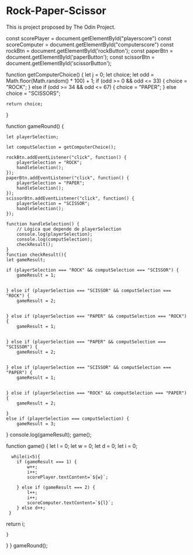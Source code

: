 # Rock-Paper-Scissor

This is project proposed by The Odin Project.

const scorePlayer = document.getElementById("playerscore")
const scoreComputer = document.getElementById("computerscore")
const rockBtn = document.getElementById('rockButton');
const paperBtn = document.getElementById('paperButton');
const scissorBtn = document.getElementById('scissorButton');


function getComputerChoice() {
    let j = 0;
    let choice;
    let odd = Math.floor(Math.random() * 100) + 1;
    if (odd >= 0 && odd <= 33) {
        choice = "ROCK";
    } else if (odd >= 34 && odd <= 67) {
        choice = "PAPER";
    } else choice = "SCISSORS";

    return choice;
}


function gameRound() {

    let playerSelection;
    
    let computSelection = getComputerChoice();

    rockBtn.addEventListener("click", function() {
        playerSelection = "ROCK";
        handleSelection();
    });
    paperBtn.addEventListener("click", function() {
        playerSelection = "PAPER";
        handleSelection();
    });
    scissorBtn.addEventListener("click", function() {
        playerSelection = "SCISSOR";
        handleSelection();
    });

    function handleSelection() {
        // Lógica que depende de playerSelection
        console.log(playerSelection);
        console.log(computSelection);
        checkResult();
    }
    function checkResult(){ 
    let gameResult;

    if (playerSelection === "ROCK" && computSelection === "SCISSOR") {
        gameResult = 1;
        

    } else if (playerSelection === "SCISSOR" && computSelection === "ROCK") {
        gameResult = 2;
        

    } else if (playerSelection === "PAPER" && computSelection === "ROCK") {
        gameResult = 1;
    

    } else if (playerSelection === "PAPER" && computSelection === "SCISSOR") {
        gameResult = 2;
       

    } else if (playerSelection === "SCISSOR" && computSelection === "PAPER") {
        gameResult = 1;
      

    } else if (playerSelection === "ROCK" && computSelection === "PAPER") {
        gameResult = 2;
       
    }
    else if (playerSelection === computSelection) {
        gameResult = 3;
}
console.log(gameResult);
game();

function game() {
    let l = 0;
    let w = 0;
    let d = 0;
    let i = 0;
    
      while(i<5){ 
        if (gameResult === 1) {
            w++;
            i++;
            scorePlayer.textContent=`${w}`;
            
        } else if (gameResult === 2) {
            l++;
            i++;
            scoreComputer.textContent=`${l}`;
        } else d++;
     }

   return i;


    }
}
}
gameRound();
